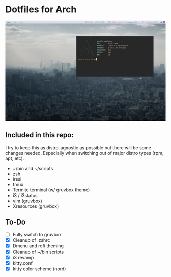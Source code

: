 # Dotfiles for Arch
![Arch Linux](i3.png)

## Included in this repo:
I try to keep this as distro-agnostic as possible but there will be some changes needed.
Especially when switching out of major distro types (rpm, apt, etc).

* ~/bin and ~/scripts
* zsh
* irssi
* tmux
* Termite terminal (w/ gruvbox theme)
* i3 / i3status
* vim (gruvbox)
* Xresources (gruvbox)

## To-Do
- [ ] Fully switch to gruvbox
- [x] Cleanup of .zshrc
- [x] Dmenu and rofi theming
- [x] Cleanup of ~/bin scripts
- [x] i3 revamp
- [x] kitty.conf
- [x] kitty color scheme (nord)
